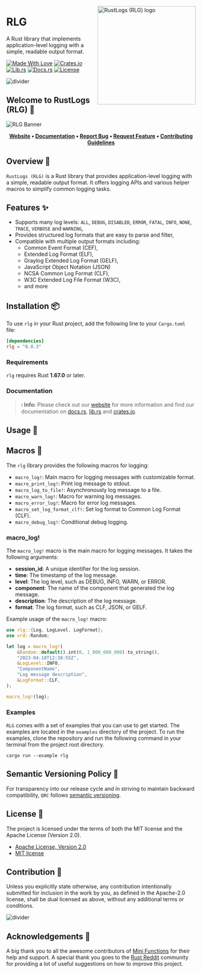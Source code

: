 <!-- markdownlint-disable MD033 MD041 -->

<img src="https://kura.pro/rlg/images/logos/rlg.svg"
alt="RustLogs (RLG) logo" height="261" width="261" align="right" />

<!-- markdownlint-enable MD033 MD041 -->

# RLG

A Rust library that implements application-level logging with a simple, readable output format.

[![Made With Love][made-with-rust]][05]
[![Crates.io][crates-badge]][07]
[![Lib.rs][libs-badge]][09]
[![Docs.rs][docs-badge]][08]
[![License][license-badge]][02]

![divider][divider]

## Welcome to RustLogs (RLG) 👋

![RLG Banner][banner]

<!-- markdownlint-disable MD033 -->
<center>

**[Website][00]
• [Documentation][08]
• [Report Bug][03]
• [Request Feature][03]
• [Contributing Guidelines][04]**

</center>

<!-- markdownlint-enable MD033 -->

## Overview 📖

`RustLogs (RLG)` is a Rust library that provides application-level logging with
a simple, readable output format. It offers logging APIs and various helper
macros to simplify common logging tasks.

## Features ✨

- Supports many log levels: `ALL`, `DEBUG`, `DISABLED`, `ERROR`,
  `FATAL`, `INFO`, `NONE`, `TRACE`, `VERBOSE` and `WARNING`,
- Provides structured log formats that are easy to parse and filter,
- Compatible with multiple output formats including:
  - Common Event Format (CEF),
  - Extended Log Format (ELF),
  - Graylog Extended Log Format (GELF),
  - JavaScript Object Notation (JSON)
  - NCSA Common Log Format (CLF),
  - W3C Extended Log File Format (W3C),
  - and more

## Installation 📦

To use `rlg` in your Rust project, add the following line to your `Cargo.toml` file:

```toml
[dependencies]
rlg = "0.0.3"
```

### Requirements

`rlg` requires Rust **1.67.0** or later.

### Documentation

> ℹ️ **Info:** Please check out our [website][00] for more information
and find our documentation on [docs.rs][08], [lib.rs][09] and
[crates.io][07].

## Usage 📖

## Macros 🔨

The `rlg` library provides the following macros for logging:

- `macro_log!`: Main macro for logging messages with customizable format.
- `macro_print_log!`: Print log message to stdout.
- `macro_log_to_file!`: Asynchronously log message to a file.
- `macro_warn_log!`: Macro for warning log messages.
- `macro_error_log!`: Macro for error log messages.
- `macro_set_log_format_clf!`: Set log format to Common Log Format (CLF).
- `macro_debug_log!`: Conditional debug logging.

### macro_log!

The `macro_log!` macro is the main macro for logging messages. It takes the following arguments:

- **session_id**: A unique identifier for the log session.
- **time**: The timestamp of the log message.
- **level**: The log level, such as DEBUG, INFO, WARN, or ERROR.
- **component**: The name of the component that generated the log message.
- **description**: The description of the log message.
- **format**: The log format, such as CLF, JSON, or GELF.


Example usage of the `macro_log!` macro:

```rust
use rlg::{Log, LogLevel, LogFormat};
use vrd::Random;

let log = macro_log!(
    &Random::default().int(0, 1_000_000_000).to_string(),
    "2023-04-18T12:38:55Z",
    &LogLevel::INFO,
    "ComponentName",
    "Log message description",
    &LogFormat::CLF,
);

macro_log!(log);
```

### Examples

`RLG` comes with a set of examples that you can use to get started. The
examples are located in the `examples` directory of the project. To run
the examples, clone the repository and run the following command in your
terminal from the project root directory.

```shell
cargo run --example rlg
```

## Semantic Versioning Policy 🚥

For transparency into our release cycle and in striving to maintain
backward compatibility, `QRC` follows [semantic versioning][06].

## License 📝

The project is licensed under the terms of both the MIT license and the
Apache License (Version 2.0).

- [Apache License, Version 2.0][01]
- [MIT license][02]

## Contribution 🤝

Unless you explicitly state otherwise, any contribution intentionally
submitted for inclusion in the work by you, as defined in the Apache-2.0
license, shall be dual licensed as above, without any additional terms
or conditions.

![divider][divider]

## Acknowledgements 💙

A big thank you to all the awesome contributors of [Mini Functions][05]
for their help and support. A special thank you goes to the
[Rust Reddit](https://www.reddit.com/r/rust/) community for providing a
lot of useful suggestions on how to improve this project.

[00]: https://rustlogs.com
[01]: http://www.apache.org/licenses/LICENSE-2.0
[02]: http://opensource.org/licenses/MIT
[03]: https://github.com/sebastienrousseau/rlg/issues
[04]: https://raw.githubusercontent.com/sebastienrousseau/rlg/main/.github/CONTRIBUTING.md
[05]: https://github.com/sebastienrousseau/rlg/graphs/contributors
[06]: http://semver.org/
[07]: https://crates.io/crates/rlg
[08]: https://docs.rs/rlg
[09]: https://lib.rs/crates/rlg
[10]: https://github.com/sebastienrousseau/rlg

[banner]: https://kura.pro/rlg/images/titles/title-rlg.svg "RLG Banner"
[crates-badge]: https://img.shields.io/crates/v/rlg.svg?style=for-the-badge 'Crates.io'
[divider]: https://raw.githubusercontent.com/sebastienrousseau/vault/main/assets/elements/divider.svg "divider"
[docs-badge]: https://img.shields.io/docsrs/rlg.svg?style=for-the-badge 'Docs.rs'
[libs-badge]: https://img.shields.io/badge/lib.rs-v0.0.3-orange.svg?style=for-the-badge 'Lib.rs'
[license-badge]: https://img.shields.io/crates/l/rlg.svg?style=for-the-badge 'License'
[made-with-rust]: https://img.shields.io/badge/rust-f04041?style=for-the-badge&labelColor=c0282d&logo=rust 'Made With Rust'
